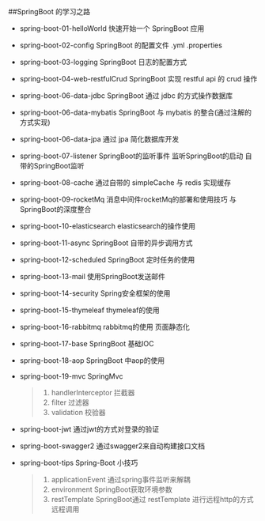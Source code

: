 ##SpringBoot 的学习之路
* spring-boot-01-helloWorld      快速开始一个 SpringBoot 应用
* spring-boot-02-config          SpringBoot 的配置文件 .yml .properties 
* spring-boot-03-logging         SpringBoot 日志的配置方式
* spring-boot-04-web-restfulCrud SpringBoot 实现 restful api 的 crud 操作
* spring-boot-06-data-jdbc       SpringBoot 通过 jdbc 的方式操作数据库
* spring-boot-06-data-mybatis    SpringBoot 与 mybatis 的整合(通过注解的方式实现)
* spring-boot-06-data-jpa        通过 jpa 简化数据库开发
* spring-boot-07-listener        SpringBoot的监听事件 监听SpringBoot的启动 自带的SpringBoot监听
* spring-boot-08-cache           通过自带的 simpleCache 与 redis 实现缓存
* spring-boot-09-rocketMq        消息中间件rocketMq的部署和使用技巧 与SpringBoot的深度整合
* spring-boot-10-elasticsearch   elasticsearch的操作使用
* spring-boot-11-async           SpringBoot 自带的异步调用方式
* spring-boot-12-scheduled       SpringBoot 定时任务的使用
* spring-boot-13-mail            使用SpringBoot发送邮件
* spring-boot-14-security        Spring安全框架的使用
* spring-boot-15-thymeleaf       thymeleaf的使用
* spring-boot-16-rabbitmq        rabbitmq的使用    页面静态化
* spring-boot-17-base            SpringBoot 基础IOC 
* spring-boot-18-aop             SpringBoot 中aop的使用
* spring-boot-19-mvc             SpringMvc
     > 1) handlerInterceptor          拦截器
     > 2) filter                      过滤器
     > 3) validation                  校验器

* spring-boot-jwt                通过jwt的方式对登录的验证 
* spring-boot-swagger2           通过swagger2来自动构建接口文档
* spring-boot-tips               Spring-Boot 小技巧
    > 1) applicationEvent            通过spring事件监听来解耦
    > 2) environment                 SpringBoot获取环境参数
    > 3) restTemplate                SpringBoot通过 restTemplate 进行远程http的方式远程调用

